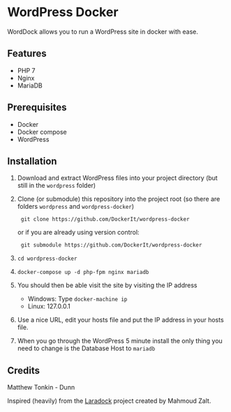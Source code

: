 # WordPress Docker

WordDock allows you to run a WordPress site in docker with ease.

## Features
- PHP 7
- Nginx
- MariaDB

## Prerequisites

- Docker
- Docker compose
- WordPress

## Installation
1. Download and extract WordPress files into your project directory (but still in the `wordpress` folder)
2. Clone (or submodule) this repository into the project root (so there are folders `wordpress` and `wordpress-docker`)

        git clone https://github.com/DockerIt/wordpress-docker

    or if you are already using version control:

        git submodule https://github.com/DockerIt/wordpress-docker

3. `cd wordpress-docker`
4. `docker-compose up -d php-fpm nginx mariadb`
5. You should then be able visit the site by visiting the IP address
    - Windows: Type `docker-machine ip`
    - Linux: 127.0.0.1
6. Use a nice URL, edit your hosts file and put the IP address in your hosts file.
7. When you go through the WordPress 5 minute install the only thing you need to change is the Database Host to `mariadb`

## Credits
Matthew Tonkin - Dunn

Inspired (heavily) from the [Laradock](https://github.com/LaraDock/laradock) project created by Mahmoud Zalt.
